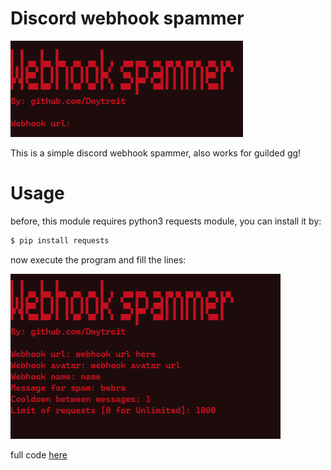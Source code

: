 # Discord webhook spammer
![](https://raw.githubusercontent.com/Dmytroitt/DiscordWebhookSpammer/main/image_2022-08-28_154536862.png?token=GHSAT0AAAAAABYEFEHIDTBLN64Z32UBMVXSYYLYYZA)

This is a simple discord webhook spammer, also works for guilded gg!

# Usage 

before, this module requires python3 requests module, you can install it by:

```bash
$ pip install requests
```

now execute the program and fill the lines:

![](https://raw.githubusercontent.com/Dmytroitt/DiscordWebhookSpammer/main/image_2022-08-28_154742673.png?token=GHSAT0AAAAAABYEFEHJQBHZN3XH6C4ZZZO4YYLY5IQ)

full code [here](https://github.com/Dmytroitt/DiscordWebhookSpammer/blob/main/Spammer.py)
